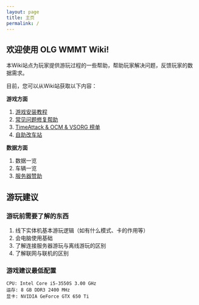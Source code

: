 ```yaml
---
layout: page
title: 主页
permalink: /
---
```


## 欢迎使用 OLG WMMT Wiki!

本Wiki站点为玩家提供游玩过程的一些帮助，帮助玩家解决问题，反馈玩家的数据需求。  

目前，您可以从Wiki站获取以下内容：  

**游戏方面**

1. [游戏安装教程](https://olg-wmmt.top/docs/started/%E6%B8%B8%E6%88%8F%E5%AE%89%E8%A3%85%E6%95%99%E7%A8%8B)
2. [常见问题修复帮助](https://olg-wmmt.top/docs/started/%E5%B8%B8%E8%A7%81%E9%97%AE%E9%A2%98%E4%BF%AE%E5%A4%8D%E5%B8%AE%E5%8A%A9)
3. [TimeAttack & OCM & VSORG 榜单](https://olg-wmmt.top/docs/started/TimeAttack%20&%20OCM%20&%20VSORG%20%E6%8E%92%E8%A1%8C%E6%A6%9C)
4. [自助改车站](https://olg-wmmt.top/docs/game_data/%E8%87%AA%E5%8A%A9%E6%94%B9%E8%BD%A6%E7%AB%99)

**数据方面**

1. 数据一览
2. 车辆一览
3. [服务器赞助](https://olg-wmmt.top/docs/game_data/%E6%9C%8D%E5%8A%A1%E5%99%A8%E8%B5%9E%E5%8A%A9)

## 游玩建议

### 游玩前需要了解的东西

1. 线下实体机基本游玩逻辑（如有什么模式、卡的作用等）
2. 会电脑使用基础
3. 了解连接服务器游玩与离线游玩的区别
4. 了解联网与联机的区别

### 游戏建议最低配置

```
CPU: Intel Core i5-3550S 3.00 GHz  
运存: 8 GB DDR3 2400 MHz  
显卡: NVIDIA GeForce GTX 650 Ti  
```
